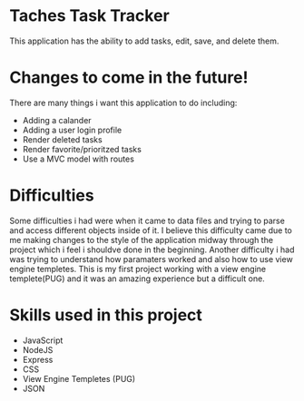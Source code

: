 ﻿# Taches Task Tracker
This application has the ability to add tasks, edit, save, and delete them.

# Changes to come in the future!
There are many things i want this application to do including:
- Adding a calander
- Adding a user login profile
- Render deleted tasks
- Render favorite/prioritzed tasks
- Use a MVC model with routes

# Difficulties
Some difficulties i had were when it came to data files and trying to parse and access different objects inside of it. I believe this difficulty came due to me making changes to the style of the application midway through the project which i feel i shouldve done in the beginning. Another difficulty i had was trying to understand how paramaters worked and also how to use view engine templetes. This is my first project working with a view engine templete(PUG) and it was an amazing experience but a difficult one.

# Skills used in this project
- JavaScript
- NodeJS
- Express
- CSS
- View Engine Templetes (PUG)
- JSON
